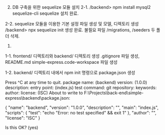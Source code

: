 2. DB 구축을 위한 sequelize 모듈 설치 
2-1.
/backend> npm install mysql2 sequelize-cli sequelize
설치 완료.

2-2.
sequelize 모듈을 이용한 기본 설정 파일 생성 및 모델, 디렉토리 생성 
/backend> npx sequelize init
생성 완료.
불필요 파일 /migrations, /seeders 두 폴더 삭제.

1.
1-1.
frontend/ 디렉토리와
backend/ 디렉토리 생성
.gitignore 파일 생성,
README.md
simple-express.code-workspace 파일 생성

1-2.
backend/ 디렉토리 내에서
npm init 명령으로 package.json 생성

Press ^C at any time to quit.
package name: (backend)
version: (1.0.0)
description:
entry point: (index.js)
test command:
git repository:
keywords:
author:
license: (ISC)
About to write to F:\Projects\back-end\simple-express\backend\package.json:

{
  "name": "backend",
  "version": "1.0.0",
  "description": "",
  "main": "index.js",
  "scripts": {
    "test": "echo \"Error: no test specified\" && exit 1"
  },
  "author": "",
  "license": "ISC"
}


Is this OK? (yes)

